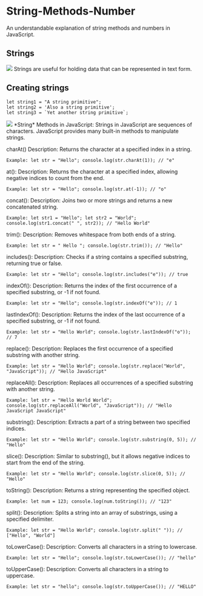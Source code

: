 # String-Methods-Number
An understandable explanation of string methods and numbers in JavaScript.

## Strings

<img src="https://dmitripavlutin.com/what-is-string-in-javascript/cover.png">
Strings are useful for holding data that can be represented in text form. 

## Creating strings

```
let string1 = "A string primitive";
let string2 = 'Also a string primitive';
let string3 = `Yet another string primitive`;
```

<img src="https://phpforever.com/wp-content/uploads/2021/03/Useful-String-Methods-In-JavaScript..png">
*String* Methods in JavaScript:
Strings in JavaScript are sequences of characters. JavaScript provides many built-in methods to manipulate strings.

charAt()
Description: Returns the character at a specified index in a string.
```
Example: let str = "Hello"; console.log(str.charAt(1)); // "e"
```

at():
Description: Returns the character at a specified index, allowing negative indices to count from the end.
```
Example: let str = "Hello"; console.log(str.at(-1)); // "o"
```

concat():
Description: Joins two or more strings and returns a new concatenated string.
```
Example: let str1 = "Hello"; let str2 = "World"; console.log(str1.concat(" ", str2)); // "Hello World"
```

trim():
Description: Removes whitespace from both ends of a string.
```
Example: let str = " Hello "; console.log(str.trim()); // "Hello"
```


includes():
Description: Checks if a string contains a specified substring, returning true or false.
```
Example: let str = "Hello"; console.log(str.includes("e")); // true
```

indexOf():
Description: Returns the index of the first occurrence of a specified substring, or -1 if not found.
```
Example: let str = "Hello"; console.log(str.indexOf("e")); // 1
```

lastIndexOf():
Description: Returns the index of the last occurrence of a specified substring, or -1 if not found.
```
Example: let str = "Hello World"; console.log(str.lastIndexOf("o")); // 7
```

replace():
Description: Replaces the first occurrence of a specified substring with another string.
```
Example: let str = "Hello World"; console.log(str.replace("World", "JavaScript")); // "Hello JavaScript"
```

replaceAll():
Description: Replaces all occurrences of a specified substring with another string.
```
Example: let str = "Hello World World"; console.log(str.replaceAll("World", "JavaScript")); // "Hello JavaScript JavaScript"
```

substring():
Description: Extracts a part of a string between two specified indices.
```
Example: let str = "Hello World"; console.log(str.substring(0, 5)); // "Hello"
```

slice():
Description: Similar to substring(), but it allows negative indices to start from the end of the string.
```
Example: let str = "Hello World"; console.log(str.slice(0, 5)); // "Hello"
```

toString():
Description: Returns a string representing the specified object.
```
Example: let num = 123; console.log(num.toString()); // "123"
```

split():
Description: Splits a string into an array of substrings, using a specified delimiter.
```
Example: let str = "Hello World"; console.log(str.split(" ")); // ["Hello", "World"]
```

toLowerCase():
Description: Converts all characters in a string to lowercase.
```
Example: let str = "Hello"; console.log(str.toLowerCase()); // "hello"
```

toUpperCase():
Description: Converts all characters in a string to uppercase.
```
Example: let str = "hello"; console.log(str.toUpperCase()); // "HELLO"
```
